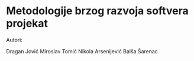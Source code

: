 # Metodologije brzog razvoja softvera projekat

Autori:

Dragan Jović
Miroslav Tomić
Nikola Arsenijević
Balša Šarenac
